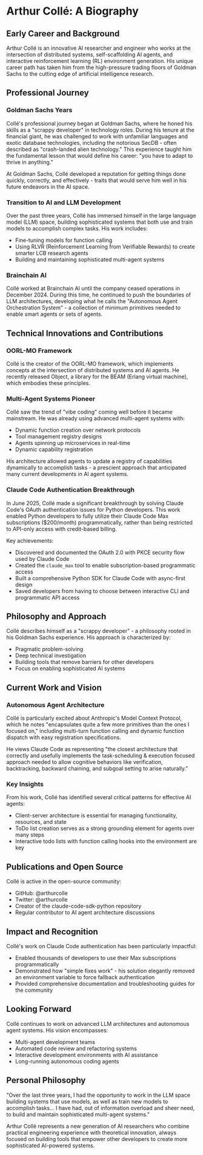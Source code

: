 # Arthur Collé: A Biography

## Early Career and Background

Arthur Collé is an innovative AI researcher and engineer who works at the intersection of distributed systems, self-scaffolding AI agents, and interactive reinforcement learning (RL) environment generation. His unique career path has taken him from the high-pressure trading floors of Goldman Sachs to the cutting edge of artificial intelligence research.

## Professional Journey

### Goldman Sachs Years

Collé's professional journey began at Goldman Sachs, where he honed his skills as a "scrappy developer" in technology roles. During his tenure at the financial giant, he was challenged to work with unfamiliar languages and exotic database technologies, including the notorious SecDB - often described as "crash-landed alien technology." This experience taught him the fundamental lesson that would define his career: "you have to adapt to thrive in anything."

At Goldman Sachs, Collé developed a reputation for getting things done quickly, correctly, and effectively - traits that would serve him well in his future endeavors in the AI space.

### Transition to AI and LLM Development

Over the past three years, Collé has immersed himself in the large language model (LLM) space, building sophisticated systems that both use and train models to accomplish complex tasks. His work includes:

- Fine-tuning models for function calling
- Using RLVR (Reinforcement Learning from Verifiable Rewards) to create smarter LCB research agents
- Building and maintaining sophisticated multi-agent systems

### Brainchain AI

Collé worked at Brainchain AI until the company ceased operations in December 2024. During this time, he continued to push the boundaries of LLM architectures, developing what he calls the "Autonomous Agent Orchestration System" - a collection of minimum primitives needed to enable smart agents or sets of agents.

## Technical Innovations and Contributions

### OORL-MO Framework

Collé is the creator of the OORL-MO framework, which implements concepts at the intersection of distributed systems and AI agents. He recently released Object, a library for the BEAM (Erlang virtual machine), which embodies these principles.

### Multi-Agent Systems Pioneer

Collé saw the trend of "vibe coding" coming well before it became mainstream. He was already using advanced multi-agent systems with:
- Dynamic function creation over network protocols
- Tool management registry designs
- Agents spinning up microservices in real-time
- Dynamic capability registration

His architecture allowed agents to update a registry of capabilities dynamically to accomplish tasks - a prescient approach that anticipated many current developments in AI agent systems.

### Claude Code Authentication Breakthrough

In June 2025, Collé made a significant breakthrough by solving Claude Code's OAuth authentication issues for Python developers. This work enabled Python developers to fully utilize their Claude Code Max subscriptions ($200/month) programmatically, rather than being restricted to API-only access with credit-based billing.

Key achievements:
- Discovered and documented the OAuth 2.0 with PKCE security flow used by Claude Code
- Created the `claude_max` tool to enable subscription-based programmatic access
- Built a comprehensive Python SDK for Claude Code with async-first design
- Saved developers from having to choose between interactive CLI and programmatic API access

## Philosophy and Approach

Collé describes himself as a "scrappy developer" - a philosophy rooted in his Goldman Sachs experience. His approach is characterized by:
- Pragmatic problem-solving
- Deep technical investigation
- Building tools that remove barriers for other developers
- Focus on enabling sophisticated AI systems

## Current Work and Vision

### Autonomous Agent Architecture

Collé is particularly excited about Anthropic's Model Context Protocol, which he notes "encapsulates quite a few more primitives than the ones I focused on," including multi-turn function calling and dynamic function dispatch with easy registration specifications.

He views Claude Code as representing "the closest architecture that correctly and usefully implements the task-scheduling & execution focused approach needed to allow cognitive behaviors like verification, backtracking, backward chaining, and subgoal setting to arise naturally."

### Key Insights

From his work, Collé has identified several critical patterns for effective AI agents:
- Client-server architecture is essential for managing functionality, resources, and state
- ToDo list creation serves as a strong grounding element for agents over many steps
- Interactive todo lists with function calling hooks into the environment are key

## Publications and Open Source

Collé is active in the open-source community:
- GitHub: @arthurcolle
- Twitter: @arthurcolle
- Creator of the claude-code-sdk-python repository
- Regular contributor to AI agent architecture discussions

## Impact and Recognition

Collé's work on Claude Code authentication has been particularly impactful:
- Enabled thousands of developers to use their Max subscriptions programmatically
- Demonstrated how "simple fixes work" - his solution elegantly removed an environment variable to force fallback authentication
- Provided comprehensive documentation and troubleshooting guides for the community

## Looking Forward

Collé continues to work on advanced LLM architectures and autonomous agent systems. His vision encompasses:
- Multi-agent development teams
- Automated code review and refactoring systems
- Interactive development environments with AI assistance
- Long-running autonomous coding agents

## Personal Philosophy

"Over the last three years, I had the opportunity to work in the LLM space building systems that use models, as well as train new models to accomplish tasks... I have had, out of information overload and sheer need, to build and maintain sophisticated multi-agent systems."

Arthur Collé represents a new generation of AI researchers who combine practical engineering experience with theoretical innovation, always focused on building tools that empower other developers to create more sophisticated AI-powered systems.